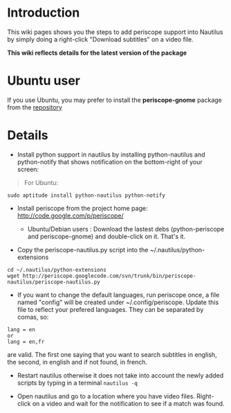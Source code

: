 # Introduction #

This wiki pages shows you the steps to add periscope support into Nautilus by simply doing a right-click "Download subtitles" on a video file.

**This wiki reflects details for the latest version of the package**

# Ubuntu user #

If you use Ubuntu, you may prefer to install the **periscope-gnome** package from the [repository](http://code.google.com/p/periscope/wiki/UbuntuRepository)

# Details #

  * Install python support in nautilus by installing python-nautilus and python-notify that shows notification on the bottom-right of your screen:
> For Ubuntu:
```
sudo aptitude install python-nautilus python-notify
```

  * Install periscope from the project home page: http://code.google.com/p/periscope/
    * Ubuntu/Debian users : Download the lastest debs (python-periscope and periscope-gnome) and double-click on it. That's it.

  * Copy the periscope-nautilus.py script into the ~/.nautilus/python-extensions
```
cd ~/.nautilus/python-extensions
wget http://periscope.googlecode.com/svn/trunk/bin/periscope-nautilus/periscope-nautilus.py
```

  * If you want to change the default languages, run periscope once, a file named "config" will be created under ~/.config/periscope. Update this file to reflect your prefered languages. They can be separated by comas, so:
```
lang = en 
or
lang = en,fr
```
are valid. The first one saying that you want to search subtitles in english, the second, in english and if not found, in french.

  * Restart nautilus otherwise it does not take into account the newly added scripts by typing in a terminal `nautilus -q`

  * Open nautilus and go to a location where you have video files. Right-click on a video and wait for the notification to see if a match was found.